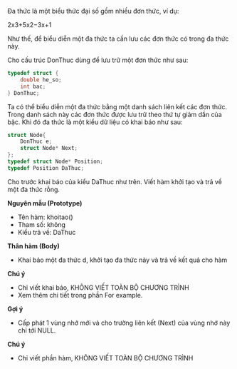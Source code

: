 Đa thức là một biểu thức đại số gồm nhiều đơn thức, ví dụ:

2x3+5x2−3x+1 

Như thế, để biểu diễn một đa thức ta cần lưu các đơn thức có trong đa thức này.

Cho cấu trúc DonThuc dùng để lưu trữ một đơn thức như sau:
```cpp
typedef struct {
    double he_so;
    int bac;
} DonThuc;
```
Ta có thể biểu diễn một đa thức bằng một danh sách liên kết các đơn thức. Trong danh sách này các đơn thức được lưu trữ theo thứ tự giảm dần của bậc. Khi đó đa thức là một kiểu dữ liệu có khai báo như sau:
```cpp
struct Node{
    DonThuc e;
    struct Node* Next;
};
typedef struct Node* Position;
typedef Position DaThuc;
```
Cho trước khai báo của kiểu DaThuc như trên. Viết hàm khởi tạo và trả về một đa thức rỗng.

**Nguyên mẫu (Prototype)**
- Tên hàm: khoitao()
- Tham số: không
- Kiểu trả về: DaThuc

**Thân hàm (Body)**
- Khai báo một đa thức d, khởi tạo đa thức này và trả về kết quả cho hàm

**Chú ý**
- Chỉ viết khai báo, KHÔNG VIẾT TOÀN BỘ CHƯƠNG TRÌNH
- Xem thêm chi tiết trong phần For example.

**Gợi ý**
- Cấp phát 1 vùng nhớ mới và cho trường liên kết (Next) của vùng nhớ này chỉ tới NULL.

**Chú ý**
- Chỉ viết phần hàm, KHÔNG VIẾT TOÀN BỘ CHƯƠNG TRÌNH

